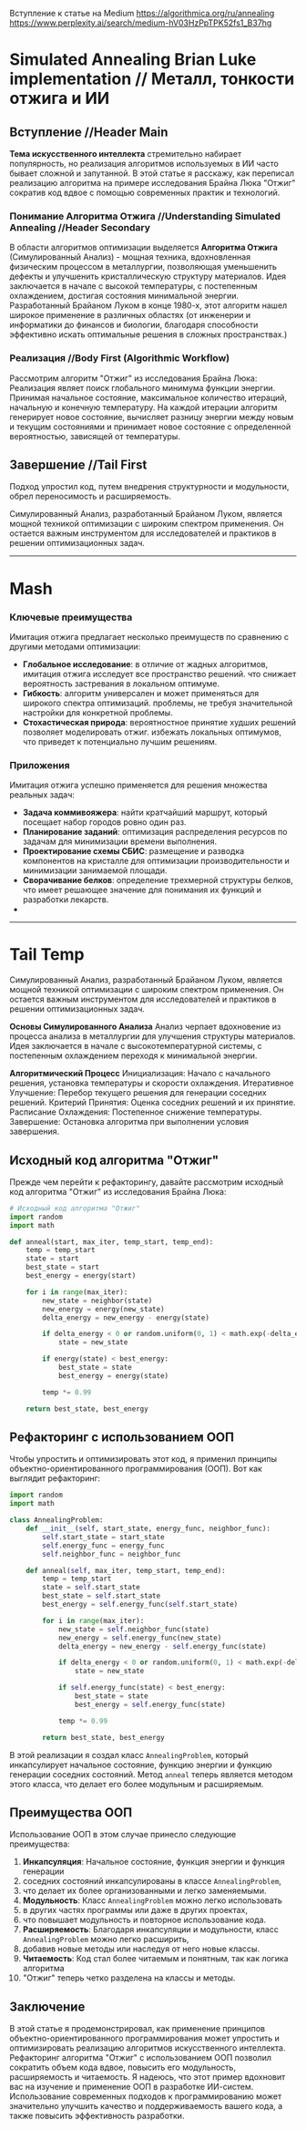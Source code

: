 Вступление к статье на Medium
https://algorithmica.org/ru/annealing
https://www.perplexity.ai/search/medium-hV03HzPpTPK52fs1_B37hg

# Simulated Annealing Brian Luke implementation // Металл, тонкости отжига и ИИ

## Вступление //Header Main
**Тема искусственного интеллекта** стремительно набирает популярность,
но реализация алгоритмов используемых в ИИ часто бывает сложной и запутанной.
В этой статье я расскажу, как переписал реализацию алгоритма на примере 
исследования Брайна Люка "Отжиг" сократив код вдвое с помощью современных практик и технологий.

### Понимание Алгоритма Отжига //Understanding Simulated Annealing //Header Secondary
В области алгоритмов оптимизации выделяется **Алгоритма Отжига** (Симулированный Анализ) - мощная техника, вдохновленная физическим процессом
в металлургии, позволяющая уменьшенить дефекты и улучшенить кристаллическую структуру материалов.
Идея заключается в начале с высокой температуры, с постепенным охлаждением, достигая состояния минимальной энергии.
Разработанный Брайаном Луком в конце 1980-х, этот алгоритм нашел широкое применение в различных областях
(от инженерии и информатики до финансов и биологии, благодаря способности эффективно искать оптимальные решения в сложных пространствах.)

### Реализация //Body First (Algorithmic Workflow)
Рассмотрим алгоритм "Отжиг" из исследования Брайна Люка:
Реализация являет поиск глобального минимума функции энергии.
Принимая начальное состояние, максимальное количество итераций, начальную и конечную температуру.
На каждой итерации алгоритм генерирует новое состояние, вычисляет разницу энергии между новым и текущим
состояниями и принимает новое состояние с определенной вероятностью, зависящей от температуры.







## Завершение //Tail First
Подход упростил код, путем внедрения структурности и модульности, обрел переносимость и расширяемость.

Симулированный Анализ, разработанный Брайаном Луком, является мощной техникой оптимизации
с широким спектром применения. Он остается важным инструментом
для исследователей и практиков в решении оптимизационных задач.

----------------------------------------------------------------------------------------------
# Mash

### Ключевые преимущества
Имитация отжига предлагает несколько преимуществ по сравнению с другими методами оптимизации:
- **Глобальное исследование**: в отличие от жадных алгоритмов, имитация отжига исследует
  все пространство решений. что снижает вероятность застревания в локальном оптимуме.
- **Гибкость**: алгоритм универсален и может применяться для широкого спектра оптимизаций.
  проблемы, не требуя значительной настройки для конкретной проблемы.
- **Стохастическая природа**: вероятностное принятие худших решений позволяет моделировать отжиг.
  избежать локальных оптимумов, что приведет к потенциально лучшим решениям.

### Приложения
Имитация отжига успешно применяется для решения множества реальных задач:
- **Задача коммивояжера**: найти кратчайший маршрут, который посещает набор
  городов ровно один раз.
- **Планирование заданий**: оптимизация распределения ресурсов по задачам
  для минимизации времени выполнения.
- **Проектирование схемы СБИС**: размещение и разводка компонентов на кристалле
  для оптимизации производительности и минимизации занимаемой площади.
- **Сворачивание белков**: определение трехмерной структуры белков,
  что имеет решающее значение для понимания их функций и разработки лекарств.
- 
----------------------------------------------------------------------------------------------

# Tail Temp
Симулированный Анализ, разработанный Брайаном Луком, является мощной техникой оптимизации
с широким спектром применения. Он остается важным инструментом
для исследователей и практиков в решении оптимизационных задач.

**Основы Симулированного Анализа**
Анализ черпает вдохновение из процесса анализа в металлургии для улучшения структуры материалов.
Идея заключается в начале с высокотемпературной системы,
с постепенным охлаждением переходя к минимальной энергии.

**Алгоритмический Процесс**
Инициализация: Начало с начального решения, установка температуры и скорости охлаждения.
Итеративное Улучшение: Перебор текущего решения для генерации соседних решений.
Критерий Принятия: Оценка соседних решений и их принятие.
Расписание Охлаждения: Постепенное снижение температуры.
Завершение: Остановка алгоритма при выполнении условия завершения.

## Исходный код алгоритма "Отжиг"
Прежде чем перейти к рефакторингу, 
давайте рассмотрим исходный код алгоритма "Отжиг" из исследования Брайна Люка:
```python
# Исходный код алгоритма "Отжиг"
import random
import math

def anneal(start, max_iter, temp_start, temp_end):
    temp = temp_start
    state = start
    best_state = start
    best_energy = energy(start)

    for i in range(max_iter):
        new_state = neighbor(state)
        new_energy = energy(new_state)
        delta_energy = new_energy - energy(state)

        if delta_energy < 0 or random.uniform(0, 1) < math.exp(-delta_energy / temp):
            state = new_state

        if energy(state) < best_energy:
            best_state = state
            best_energy = energy(state)

        temp *= 0.99

    return best_state, best_energy
```

## Рефакторинг с использованием ООП
Чтобы упростить и оптимизировать этот код,
я применил принципы объектно-ориентированного программирования (ООП).
Вот как выглядит рефакторинг:
```python
import random
import math

class AnnealingProblem:
    def __init__(self, start_state, energy_func, neighbor_func):
        self.start_state = start_state
        self.energy_func = energy_func
        self.neighbor_func = neighbor_func

    def anneal(self, max_iter, temp_start, temp_end):
        temp = temp_start
        state = self.start_state
        best_state = self.start_state
        best_energy = self.energy_func(self.start_state)

        for i in range(max_iter):
            new_state = self.neighbor_func(state)
            new_energy = self.energy_func(new_state)
            delta_energy = new_energy - self.energy_func(state)

            if delta_energy < 0 or random.uniform(0, 1) < math.exp(-delta_energy / temp):
                state = new_state

            if self.energy_func(state) < best_energy:
                best_state = state
                best_energy = self.energy_func(state)

            temp *= 0.99

        return best_state, best_energy
```

В этой реализации я создал класс `AnnealingProblem`, который инкапсулирует начальное состояние,
функцию энергии и функцию генерации соседних состояний.
Метод `anneal` теперь является методом этого класса, что делает его более модульным и расширяемым.

## Преимущества ООП
Использование ООП в этом случае принесло следующие преимущества:
1. **Инкапсуляция**: Начальное состояние, функция энергии и функция генерации
2. соседних состояний инкапсулированы в классе `AnnealingProblem`, 
3. что делает их более организованными и легко заменяемыми.
2. **Модульность**: Класс `AnnealingProblem` можно легко использовать
3. в других частях программы или даже в других проектах, 
4. что повышает модульность и повторное использование кода.
3. **Расширяемость**: Благодаря инкапсуляции и модульности, класс `AnnealingProblem` можно легко расширить,
4. добавив новые методы или наследуя от него новые классы.
4. **Читаемость**: Код стал более читаемым и понятным, так как логика алгоритма 
5. "Отжиг" теперь четко разделена на классы и методы.

## Заключение
В этой статье я продемонстрировал, как применение принципов объектно-ориентированного 
программирования может упростить и оптимизировать реализацию алгоритмов искусственного интеллекта. 
Рефакторинг алгоритма "Отжиг" с использованием ООП позволил сократить объем кода вдвое, 
повысить его модульность, расширяемость и читаемость.
Я надеюсь, что этот пример вдохновит вас на изучение и применение ООП в разработке ИИ-систем. 
Использование современных подходов к программированию может значительно улучшить
качество и поддерживаемость вашего кода, а также повысить эффективность разработки.